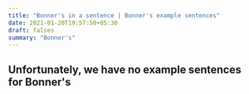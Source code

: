 ```yaml
---
title: "Bonner's in a sentence | Bonner's example sentences"
date: 2021-01-20T19:57:50+05:30
draft: falses
summary: "Bonner's"
---
```

## Unfortunately, we have no example sentences for Bonner's                 
